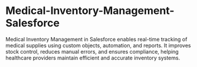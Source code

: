 # Medical-Inventory-Management-Salesforce
Medical Inventory Management in Salesforce enables real-time tracking of medical supplies using custom objects, automation, and reports. It improves stock control, reduces manual errors, and ensures compliance, helping healthcare providers maintain efficient and accurate inventory systems.

